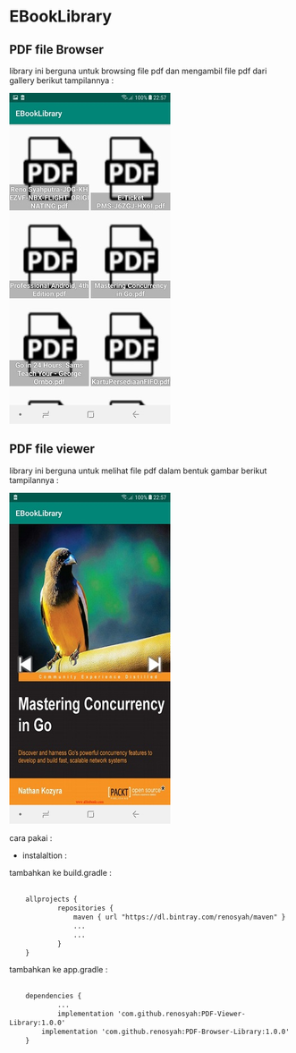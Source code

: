 # EBookLibrary


## PDF file Browser
library ini berguna untuk browsing file pdf dan mengambil file pdf dari gallery
berikut tampilannya : 


![GitHub Logo](/image/pdf_browser.jpg)





## PDF file viewer
library ini berguna untuk melihat file pdf dalam bentuk gambar
berikut tampilannya :


![GitHub Logo](/image/pdf_viewer.jpg)





cara pakai : 

* instalaltion : 

tambahkan ke build.gradle :
```

	allprojects {
    		repositories {
        		maven { url "https://dl.bintray.com/renosyah/maven" }
        		...
       			...
    		}
	}

```


tambahkan ke app.gradle :
```

	dependencies {
    		...	
    		implementation 'com.github.renosyah:PDF-Viewer-Library:1.0.0'
		implementation 'com.github.renosyah:PDF-Browser-Library:1.0.0'
	}

```

#

